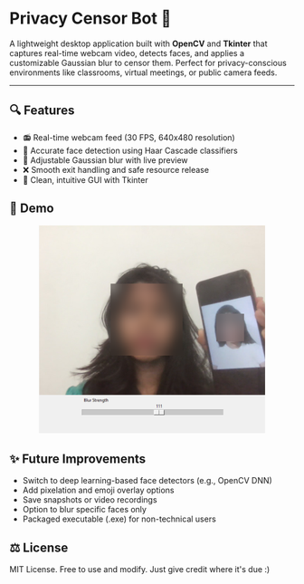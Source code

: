# Privacy Censor Bot 📸

A lightweight desktop application built with **OpenCV** and **Tkinter** that captures real-time webcam video, detects faces, and applies a customizable Gaussian blur to censor them. Perfect for privacy-conscious environments like classrooms, virtual meetings, or public camera feeds.

---

## 🔍 Features

- 📻 Real-time webcam feed (30 FPS, 640x480 resolution)
- 🧐 Accurate face detection using Haar Cascade classifiers
- 🧲 Adjustable Gaussian blur with live preview
- ❌ Smooth exit handling and safe resource release
- 🔹 Clean, intuitive GUI with Tkinter

## 🎯 Demo

<p align="center">
  <img src="Censored image.png" alt="UI Screenshot" width="400"/>
</p>


## ✨ Future Improvements

- Switch to deep learning-based face detectors (e.g., OpenCV DNN)
- Add pixelation and emoji overlay options
- Save snapshots or video recordings
- Option to blur specific faces only
- Packaged executable (.exe) for non-technical users


## ⚖️ License

MIT License. Free to use and modify. Just give credit where it's due :)
